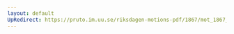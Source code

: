 ```yaml
---
layout: default
UpRedirect: https://pruto.im.uu.se/riksdagen-motions-pdf/1867/mot_1867__ak__241/mot_1867__ak__241-002.pdf
---
```

